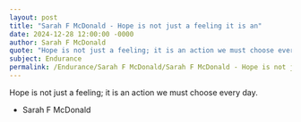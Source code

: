 ```yaml
---
layout: post
title: "Sarah F McDonald - Hope is not just a feeling it is an"
date: 2024-12-28 12:00:00 -0000
author: Sarah F McDonald
quote: "Hope is not just a feeling; it is an action we must choose every day."
subject: Endurance
permalink: /Endurance/Sarah F McDonald/Sarah F McDonald - Hope is not just a feeling it is an
---
```


Hope is not just a feeling; it is an action we must choose every day.

- Sarah F McDonald
